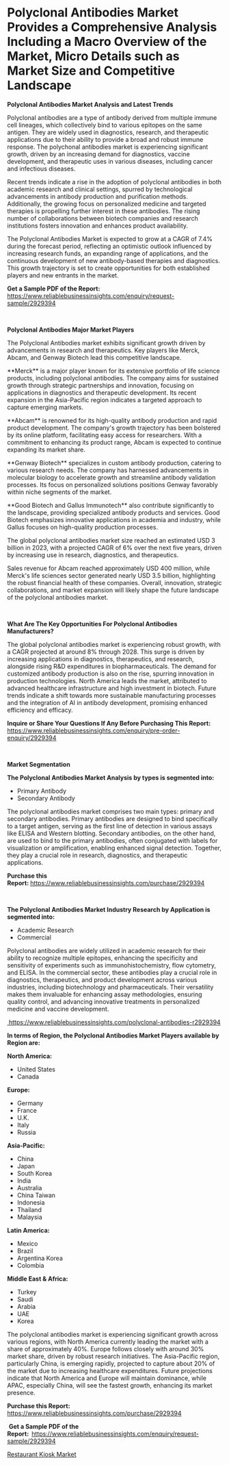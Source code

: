 <p><h1>Polyclonal Antibodies Market Provides a Comprehensive Analysis Including a Macro Overview of the Market, Micro Details such as Market Size and Competitive Landscape</h1></p><p><strong>Polyclonal Antibodies Market Analysis and Latest Trends</strong></p>
<p><p>Polyclonal antibodies are a type of antibody derived from multiple immune cell lineages, which collectively bind to various epitopes on the same antigen. They are widely used in diagnostics, research, and therapeutic applications due to their ability to provide a broad and robust immune response. The polychonal antibodies market is experiencing significant growth, driven by an increasing demand for diagnostics, vaccine development, and therapeutic uses in various diseases, including cancer and infectious diseases.</p><p>Recent trends indicate a rise in the adoption of polyclonal antibodies in both academic research and clinical settings, spurred by technological advancements in antibody production and purification methods. Additionally, the growing focus on personalized medicine and targeted therapies is propelling further interest in these antibodies. The rising number of collaborations between biotech companies and research institutions fosters innovation and enhances product availability.</p><p>The Polyclonal Antibodies Market is expected to grow at a CAGR of 7.4% during the forecast period, reflecting an optimistic outlook influenced by increasing research funds, an expanding range of applications, and the continuous development of new antibody-based therapies and diagnostics. This growth trajectory is set to create opportunities for both established players and new entrants in the market.</p></p>
<p><strong>Get a Sample PDF of the Report:&nbsp;</strong> <a href="https://www.reliablebusinessinsights.com/enquiry/request-sample/2929394?utm_campaign=2960&utm_medium=2&utm_source=Github&utm_content=ia&utm_term=12032025&utm_id=polyclonal-antibodies">https://www.reliablebusinessinsights.com/enquiry/request-sample/2929394</a></p>
<p>&nbsp;</p>
<p><strong>Polyclonal Antibodies Major Market Players</strong></p>
<p><p>The Polyclonal Antibodies market exhibits significant growth driven by advancements in research and therapeutics. Key players like Merck, Abcam, and Genway Biotech lead this competitive landscape.</p><p>**Merck** is a major player known for its extensive portfolio of life science products, including polyclonal antibodies. The company aims for sustained growth through strategic partnerships and innovation, focusing on applications in diagnostics and therapeutic development. Its recent expansion in the Asia-Pacific region indicates a targeted approach to capture emerging markets.</p><p>**Abcam** is renowned for its high-quality antibody production and rapid product development. The company's growth trajectory has been bolstered by its online platform, facilitating easy access for researchers. With a commitment to enhancing its product range, Abcam is expected to continue expanding its market share.</p><p>**Genway Biotech** specializes in custom antibody production, catering to various research needs. The company has harnessed advancements in molecular biology to accelerate growth and streamline antibody validation processes. Its focus on personalized solutions positions Genway favorably within niche segments of the market.</p><p>**Good Biotech and Gallus Immunotech** also contribute significantly to the landscape, providing specialized antibody products and services. Good Biotech emphasizes innovative applications in academia and industry, while Gallus focuses on high-quality production processes.</p><p>The global polyclonal antibodies market size reached an estimated USD 3 billion in 2023, with a projected CAGR of 6% over the next five years, driven by increasing use in research, diagnostics, and therapeutics.</p><p>Sales revenue for Abcam reached approximately USD 400 million, while Merck's life sciences sector generated nearly USD 3.5 billion, highlighting the robust financial health of these companies. Overall, innovation, strategic collaborations, and market expansion will likely shape the future landscape of the polyclonal antibodies market.</p></p>
<p>&nbsp;</p>
<p><strong>What Are The Key Opportunities For Polyclonal Antibodies Manufacturers?</strong></p>
<p><p>The global polyclonal antibodies market is experiencing robust growth, with a CAGR projected at around 8% through 2028. This surge is driven by increasing applications in diagnostics, therapeutics, and research, alongside rising R&D expenditures in biopharmaceuticals. The demand for customized antibody production is also on the rise, spurring innovation in production technologies. North America leads the market, attributed to advanced healthcare infrastructure and high investment in biotech. Future trends indicate a shift towards more sustainable manufacturing processes and the integration of AI in antibody development, promising enhanced efficiency and efficacy.</p></p>
<p><strong>Inquire or Share Your Questions If Any Before Purchasing This Report:</strong> <a href="https://www.reliablebusinessinsights.com/enquiry/pre-order-enquiry/2929394?utm_campaign=2960&utm_medium=2&utm_source=Github&utm_content=ia&utm_term=12032025&utm_id=polyclonal-antibodies">https://www.reliablebusinessinsights.com/enquiry/pre-order-enquiry/2929394</a></p>
<p>&nbsp;</p>
<p><strong>Market Segmentation</strong></p>
<p><strong>The Polyclonal Antibodies Market Analysis by types is segmented into:</strong></p>
<p><ul><li>Primary Antibody</li><li>Secondary Antibody</li></ul></p>
<p><p>The polyclonal antibodies market comprises two main types: primary and secondary antibodies. Primary antibodies are designed to bind specifically to a target antigen, serving as the first line of detection in various assays like ELISA and Western blotting. Secondary antibodies, on the other hand, are used to bind to the primary antibodies, often conjugated with labels for visualization or amplification, enabling enhanced signal detection. Together, they play a crucial role in research, diagnostics, and therapeutic applications.</p></p>
<p><strong>Purchase this Report:&nbsp;</strong><a href="https://www.reliablebusinessinsights.com/purchase/2929394?utm_campaign=2960&utm_medium=2&utm_source=Github&utm_content=ia&utm_term=12032025&utm_id=polyclonal-antibodies">https://www.reliablebusinessinsights.com/purchase/2929394</a></p>
<p>&nbsp;</p>
<p><strong>The Polyclonal Antibodies Market Industry Research by Application is segmented into:</strong></p>
<p><ul><li>Academic Research</li><li>Commercial</li></ul></p>
<p><p>Polyclonal antibodies are widely utilized in academic research for their ability to recognize multiple epitopes, enhancing the specificity and sensitivity of experiments such as immunohistochemistry, flow cytometry, and ELISA. In the commercial sector, these antibodies play a crucial role in diagnostics, therapeutics, and product development across various industries, including biotechnology and pharmaceuticals. Their versatility makes them invaluable for enhancing assay methodologies, ensuring quality control, and advancing innovative treatments in personalized medicine and vaccine development.</p></p>
<p><a href="https://www.reliablebusinessinsights.com/polyclonal-antibodies-r2929394?utm_campaign=2960&utm_medium=2&utm_source=Github&utm_content=ia&utm_term=12032025&utm_id=polyclonal-antibodies">&nbsp;https://www.reliablebusinessinsights.com/polyclonal-antibodies-r2929394</a></p>
<p><strong>In terms of Region, the Polyclonal Antibodies Market Players available by Region are:</strong></p>
<p>
    <p> <strong> North America: </strong>
        <ul>
            <li>United States</li>
            <li>Canada</li>
        </ul>
        </p> 
    <p> <strong> Europe: </strong>
        <ul>
            <li>Germany</li>
            <li>France</li>
            <li>U.K.</li>
            <li>Italy</li>
            <li>Russia</li>
        </ul>
        </p> 
    <p> <strong> Asia-Pacific: </strong>
        <ul>
            <li>China</li>
            <li>Japan</li>
            <li>South Korea</li>
            <li>India</li>
            <li>Australia</li>
            <li>China Taiwan</li>
            <li>Indonesia</li>
            <li>Thailand</li>
            <li>Malaysia</li>
        </ul>
        </p> 
    <p> <strong> Latin America: </strong>
        <ul>
            <li>Mexico</li>
            <li>Brazil</li>
            <li>Argentina Korea</li>
            <li>Colombia</li>
        </ul>
        </p> 
    <p> <strong> Middle East & Africa: </strong>
        <ul>
            <li>Turkey</li>
            <li>Saudi</li>
            <li>Arabia</li>
            <li>UAE</li>
            <li>Korea</li>
        </ul>
    </p>
    </p>
<p><p>The polyclonal antibodies market is experiencing significant growth across various regions, with North America currently leading the market with a share of approximately 40%. Europe follows closely with around 30% market share, driven by robust research initiatives. The Asia-Pacific region, particularly China, is emerging rapidly, projected to capture about 20% of the market due to increasing healthcare expenditures. Future projections indicate that North America and Europe will maintain dominance, while APAC, especially China, will see the fastest growth, enhancing its market presence.</p></p>
<p><strong>Purchase this Report: </strong><a href="https://www.reliablebusinessinsights.com/purchase/2929394?utm_campaign=2960&utm_medium=2&utm_source=Github&utm_content=ia&utm_term=12032025&utm_id=polyclonal-antibodies">https://www.reliablebusinessinsights.com/purchase/2929394</a></p>
<p>&nbsp;<strong>Get a Sample PDF of the Report:&nbsp;&nbsp;</strong><a href="https://www.reliablebusinessinsights.com/enquiry/request-sample/2929394?utm_campaign=2960&utm_medium=2&utm_source=Github&utm_content=ia&utm_term=12032025&utm_id=polyclonal-antibodies">https://www.reliablebusinessinsights.com/enquiry/request-sample/2929394</a></p>
<p><strong></strong></p>
<p><p><a href="https://github.com/chikenmhamdi/Market-Research-Report-List-1/blob/main/restaurant-kiosk-market.md?utm_campaign=2960&utm_medium=2&utm_source=Github&utm_content=ia&utm_term=12032025&utm_id=polyclonal-antibodies">Restaurant Kiosk Market</a></p></p>